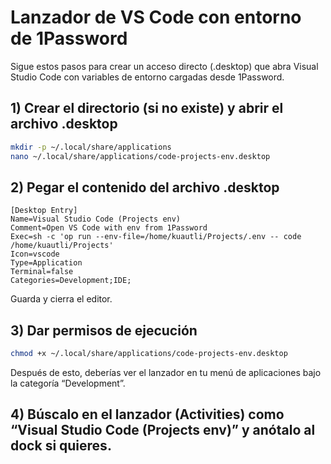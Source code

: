 # Lanzador de VS Code con entorno de 1Password

Sigue estos pasos para crear un acceso directo (.desktop) que abra Visual Studio Code con variables de entorno cargadas desde 1Password.

## 1) Crear el directorio (si no existe) y abrir el archivo .desktop

```bash
mkdir -p ~/.local/share/applications
nano ~/.local/share/applications/code-projects-env.desktop
```

## 2) Pegar el contenido del archivo .desktop

```desktop
[Desktop Entry]
Name=Visual Studio Code (Projects env)
Comment=Open VS Code with env from 1Password
Exec=sh -c 'op run --env-file=/home/kuautli/Projects/.env -- code /home/kuautli/Projects'
Icon=vscode
Type=Application
Terminal=false
Categories=Development;IDE;
```

Guarda y cierra el editor.

## 3) Dar permisos de ejecución

```bash
chmod +x ~/.local/share/applications/code-projects-env.desktop
```

Después de esto, deberías ver el lanzador en tu menú de aplicaciones bajo la categoría “Development”.

## 4) Búscalo en el lanzador (Activities) como “Visual Studio Code (Projects env)” y anótalo al dock si quieres.
